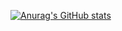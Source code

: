 [![Anurag's GitHub stats](https://github-readme-stats.vercel.app/api?username=cerdelen&show_icons=true&theme=github_dark)](https://github.com/anuraghazra/github-readme-stats)
